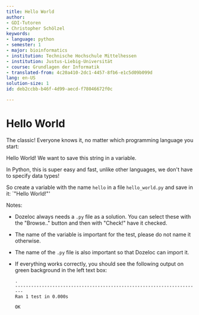 ```yaml
---
title: Hello World
author:
- GDI-Tutoren
- Christopher Schölzel
keywords:
- language: python
- semester: 1
- major: bioinformatics
- institution: Technische Hochschule Mittelhessen
- institution: Justus-Liebig-Universität
- course: Grundlagen der Informatik
- translated-from: 4c20a410-2dc1-4457-8fb6-e1c5d09b099d
lang: en-US
solution-size: 1
id: deb2ccbb-b46f-4d99-aecd-f78046672f0c

---
```

# Hello World

The classic! Everyone knows it, no matter which programming language you start:

Hello World! We want to save this string in a variable.

In Python, this is super easy and fast, unlike other languages, we don't have to specify data types!

So create a variable with the name `hello` in a file `hello_world.py` and save in it: `"Hello World!"'

Notes: 
* Dozeloc always needs a `.py` file as a solution.
    You can select these with the "Browse.." button and then with "Check!" have it checked.
* The name of the variable is important for the test, please do not name it otherwise.
* The name of the `.py` file is also important so that Dozeloc can import it.
* If everything works correctly, you should see the following output on green background in the left text box:

    ```
    .
    ----------------------------------------------------------------------
    Ran 1 test in 0.000s

    OK
    ```